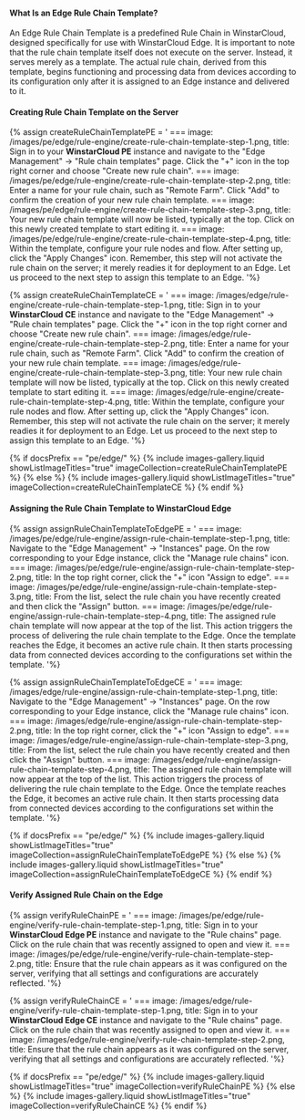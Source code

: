 #### What Is an Edge Rule Chain Template?

An Edge Rule Chain Template is a predefined Rule Chain in WinstarCloud, designed specifically for use with WinstarCloud Edge. 
It is important to note that the rule chain template itself does not execute on the server. 
Instead, it serves merely as a template. 
The actual rule chain, derived from this template, begins functioning and processing data from devices according to its configuration only after it is assigned to an Edge instance and delivered to it.

#### Creating Rule Chain Template on the Server

{% assign createRuleChainTemplatePE = '
    ===
        image: /images/pe/edge/rule-engine/create-rule-chain-template-step-1.png,
        title: Sign in to your <b>WinstarCloud PE</b> instance and navigate to the "Edge Management" -> "Rule chain templates" page. Click the "+" icon in the top right corner and choose "Create new rule chain".
    ===
        image: /images/pe/edge/rule-engine/create-rule-chain-template-step-2.png,
        title: Enter a name for your rule chain, such as "Remote Farm". Click "Add" to confirm the creation of your new rule chain template.
    ===
        image: /images/pe/edge/rule-engine/create-rule-chain-template-step-3.png,
        title: Your new rule chain template will now be listed, typically at the top. Click on this newly created template to start editing it.
    ===
        image: /images/pe/edge/rule-engine/create-rule-chain-template-step-4.png,
        title: Within the template, configure your rule nodes and flow. After setting up, click the "Apply Changes" icon. Remember, this step will not activate the rule chain on the server; it merely readies it for deployment to an Edge. Let us proceed to the next step to assign this template to an Edge.
'%}

{% assign createRuleChainTemplateCE = '
    ===
        image: /images/edge/rule-engine/create-rule-chain-template-step-1.png,
        title: Sign in to your <b>WinstarCloud CE</b> instance and navigate to the "Edge Management" -> "Rule chain templates" page. Click the "+" icon in the top right corner and choose "Create new rule chain".
    ===
        image: /images/edge/rule-engine/create-rule-chain-template-step-2.png,
        title: Enter a name for your rule chain, such as "Remote Farm". Click "Add" to confirm the creation of your new rule chain template.
    ===
        image: /images/edge/rule-engine/create-rule-chain-template-step-3.png,
        title: Your new rule chain template will now be listed, typically at the top. Click on this newly created template to start editing it.
    ===
        image: /images/edge/rule-engine/create-rule-chain-template-step-4.png,
        title: Within the template, configure your rule nodes and flow. After setting up, click the "Apply Changes" icon. Remember, this step will not activate the rule chain on the server; it merely readies it for deployment to an Edge. Let us proceed to the next step to assign this template to an Edge.
'%}

{% if docsPrefix == "pe/edge/" %}
{% include images-gallery.liquid showListImageTitles="true" imageCollection=createRuleChainTemplatePE %}
{% else %}
{% include images-gallery.liquid showListImageTitles="true" imageCollection=createRuleChainTemplateCE %}
{% endif %}

#### Assigning the Rule Chain Template to WinstarCloud Edge

{% assign assignRuleChainTemplateToEdgePE = '
    ===
        image: /images/pe/edge/rule-engine/assign-rule-chain-template-step-1.png,
        title: Navigate to the "Edge Management" -> "Instances" page. On the row corresponding to your Edge instance, click the "Manage rule chains" icon.
    ===
        image: /images/pe/edge/rule-engine/assign-rule-chain-template-step-2.png,
        title: In the top right corner, click the "+" icon "Assign to edge".
    ===
        image: /images/pe/edge/rule-engine/assign-rule-chain-template-step-3.png,
        title: From the list, select the rule chain you have recently created and then click the "Assign" button.
    ===
        image: /images/pe/edge/rule-engine/assign-rule-chain-template-step-4.png,
        title: The assigned rule chain template will now appear at the top of the list. This action triggers the process of delivering the rule chain template to the Edge. Once the template reaches the Edge, it becomes an active rule chain. It then starts processing data from connected devices according to the configurations set within the template.
'%}

{% assign assignRuleChainTemplateToEdgeCE = '
    ===
        image: /images/edge/rule-engine/assign-rule-chain-template-step-1.png,
        title: Navigate to the "Edge Management" -> "Instances" page. On the row corresponding to your Edge instance, click the "Manage rule chains" icon.
    ===
        image: /images/edge/rule-engine/assign-rule-chain-template-step-2.png,
        title: In the top right corner, click the "+" icon "Assign to edge".
    ===
        image: /images/edge/rule-engine/assign-rule-chain-template-step-3.png,
        title: From the list, select the rule chain you have recently created and then click the "Assign" button.
    ===
        image: /images/edge/rule-engine/assign-rule-chain-template-step-4.png,
        title: The assigned rule chain template will now appear at the top of the list. This action triggers the process of delivering the rule chain template to the Edge. Once the template reaches the Edge, it becomes an active rule chain. It then starts processing data from connected devices according to the configurations set within the template.
'%}

{% if docsPrefix == "pe/edge/" %}
{% include images-gallery.liquid showListImageTitles="true" imageCollection=assignRuleChainTemplateToEdgePE %}
{% else %}
{% include images-gallery.liquid showListImageTitles="true" imageCollection=assignRuleChainTemplateToEdgeCE %}
{% endif %}

#### Verify Assigned Rule Chain on the Edge

{% assign verifyRuleChainPE = '
    ===
        image: /images/pe/edge/rule-engine/verify-rule-chain-template-step-1.png,
        title: Sign in to your <b>WinstarCloud Edge PE</b> instance and navigate to the "Rule chains" page. Click on the rule chain that was recently assigned to open and view it.
    ===
        image: /images/pe/edge/rule-engine/verify-rule-chain-template-step-2.png,
        title: Ensure that the rule chain appears as it was configured on the server, verifying that all settings and configurations are accurately reflected.
'%}

{% assign verifyRuleChainCE = '
    ===
        image: /images/edge/rule-engine/verify-rule-chain-template-step-1.png,
        title: Sign in to your <b>WinstarCloud Edge CE</b> instance and navigate to the "Rule chains" page. Click on the rule chain that was recently assigned to open and view it.
    ===
        image: /images/edge/rule-engine/verify-rule-chain-template-step-2.png,
        title: Ensure that the rule chain appears as it was configured on the server, verifying that all settings and configurations are accurately reflected.
'%}

{% if docsPrefix == "pe/edge/" %}
{% include images-gallery.liquid showListImageTitles="true" imageCollection=verifyRuleChainPE %}
{% else %}
{% include images-gallery.liquid showListImageTitles="true" imageCollection=verifyRuleChainCE %}
{% endif %}
